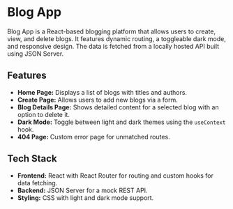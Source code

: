 # Blog App

Blog App is a React-based blogging platform that allows users to create, view, and delete blogs. It features dynamic routing, a toggleable dark mode, and responsive design. The data is fetched from a locally hosted API built using JSON Server.

## Features

- **Home Page:** Displays a list of blogs with titles and authors.
- **Create Page:** Allows users to add new blogs via a form.
- **Blog Details Page:** Shows detailed content for a selected blog with an option to delete it.
- **Dark Mode:** Toggle between light and dark themes using the `useContext` hook.
- **404 Page:** Custom error page for unmatched routes.

## Tech Stack

- **Frontend:** React with React Router for routing and custom hooks for data fetching.
- **Backend:** JSON Server for a mock REST API.
- **Styling:** CSS with light and dark mode support.
